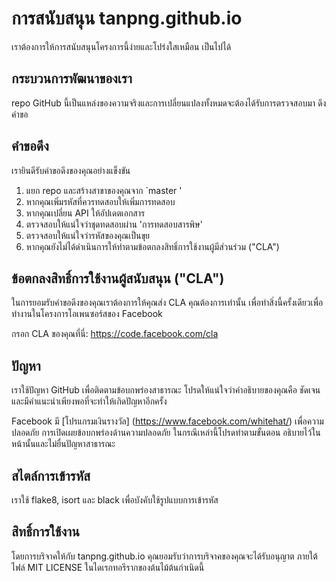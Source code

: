 # การสนับสนุน tanpng.github.io
เราต้องการให้การสนับสนุนโครงการนี้ง่ายและโปร่งใสเหมือน
เป็นไปได้

## กระบวนการพัฒนาของเรา
repo GitHub นี้เป็นแหล่งของความจริงและการเปลี่ยนแปลงทั้งหมดจะต้องได้รับการตรวจสอบมา 
ดึงคำขอ

## คำขอดึง
เรายินดีรับคำขอดึงของคุณอย่างแข็งขัน

1. แยก repo และสร้างสาขาของคุณจาก `master '
2. หากคุณเพิ่มรหัสที่ควรทดสอบให้เพิ่มการทดสอบ
3. หากคุณเปลี่ยน API ให้อัปเดตเอกสาร
4. ตรวจสอบให้แน่ใจว่าชุดทดสอบผ่าน 'การทดสอบสารพิษ'
5. ตรวจสอบให้แน่ใจว่ารหัสของคุณเป็นขุย
6. หากคุณยังไม่ได้ดำเนินการให้ทำตามข้อตกลงสิทธิ์การใช้งานผู้มีส่วนร่วม ("CLA")

## ข้อตกลงสิทธิ์การใช้งานผู้สนับสนุน ("CLA")
ในการยอมรับคำขอดึงของคุณเราต้องการให้คุณส่ง CLA คุณต้องการเท่านั้น
เพื่อทำสิ่งนี้ครั้งเดียวเพื่อทำงานในโครงการโอเพนซอร์สของ Facebook

กรอก CLA ของคุณที่นี่: <https://code.facebook.com/cla>

## ปัญหา
เราใช้ปัญหา GitHub เพื่อติดตามข้อบกพร่องสาธารณะ โปรดให้แน่ใจว่าคำอธิบายของคุณคือ
ชัดเจนและมีคำแนะนำเพียงพอที่จะทำให้เกิดปัญหาอีกครั้ง

Facebook มี [โปรแกรมเงินรางวัล] (https://www.facebook.com/whitehat/) เพื่อความปลอดภัย
การเปิดเผยข้อบกพร่องด้านความปลอดภัย ในกรณีเหล่านี้โปรดทำตามขั้นตอน
อธิบายไว้ในหน้านั้นและไม่ยื่นปัญหาสาธารณะ

## สไตล์การเข้ารหัส  
เราใช้ flake8, isort และ black เพื่อบังคับใช้รูปแบบการเข้ารหัส

## สิทธิ์การใช้งาน
โดยการบริจาคให้กับ tanpng.github.io คุณยอมรับว่าการบริจาคของคุณจะได้รับอนุญาต
ภายใต้ไฟล์ MIT LICENSE ในไดเรกทอรีรากของต้นไม้ต้นกำเนิดนี้
